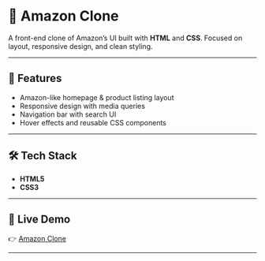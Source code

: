# 🛒 Amazon Clone

A front-end clone of Amazon’s UI built with **HTML** and **CSS**. Focused on layout, responsive design, and clean styling.

---

## 🚀 Features
- Amazon-like homepage & product listing layout
- Responsive design with media queries
- Navigation bar with search UI
- Hover effects and reusable CSS components

---

## 🛠️ Tech Stack
- **HTML5**
- **CSS3**

---

## 🔗 Live Demo
👉 [Amazon Clone](https://sakshi25-beep.github.io/amazonclone/)

---

